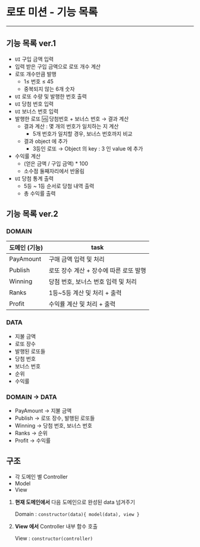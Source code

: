 # 로또 미션 - 기능 목록
---

## 기능 목록 ver.1

- `UI`  구입 금액 입력
- 입력 받은 구입 금액으로 로또 개수 계산
- 로또 개수만큼 발행
    - 1≤ 번호 ≤ 45
    - 중복되지 않는 6개 숫자
- `UI`  로또 수량 및 발행한 번호 출력
- `UI`  당첨 번호 입력
- `UI`  보너스 번호 입력
- 발행한 로또 🆚 당첨번호 + 보너스 번호 → 결과 계산
    - 결과 계산 : 몇 개의 번호가 일치하는 지 계산
        - 5개 번호가 일치할 경우, 보너스 번호까지 비교
    - 결과 object 에 추가
        - 3등인 로또 → Object 의 key : 3 인 value 에 추가
- 수익률 계산
    - (얻은 금액 / 구입 금액) * 100
    - 소수점 둘째자리에서 반올림
- `UI`  당첨 통계 출력
    - 5등 ~ 1등 순서로 당첨 내역 출력
    - 총 수익률 출력
    

## 기능 목록 ver.2

### DOMAIN

| 도메인 (기능) | task |
| --- | --- |
| PayAmount | 구매 금액 입력 및 처리 |
| Publish | 로또 장수 계산 + 장수에 따른 로또 발행 |
| Winning | 당첨 번호, 보너스 번호 입력 및 처리 |
| Ranks | 1등~5등 계산 및 처리 + 출력 |
| Profit | 수익률 계산 및 처리 + 출력 |

### **DATA**

- 지불 금액
- 로또 장수
- 발행된 로또들
- 당첨 번호
- 보너스 번호
- 순위
- 수익률

### **DOMAIN → DATA**

- PayAmount → 지불 금액
- Publish → 로또 장수, 발행된 로또들
- Winning → 당첨 번호, 보너스 번호
- Ranks → 순위
- Profit → 수익률

## 구조

- 각 도메인 별 Controller
- Model
- View
1. **현재 도메인에서** 다음 도메인으로 완성된 data 넘겨주기
    
    Domain : `constructor(data){ model(data), view }`
    
2. **View 에서** Controller 내부 함수 호출
    
    View : `constructor(controller)`